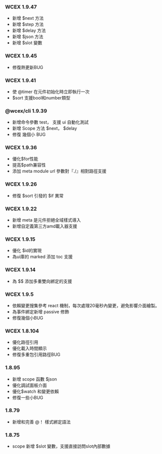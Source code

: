 <!--DESC: {icon:{name:"update",pkg:"mdi",type:"filled"},id:99} -->

### WCEX 1.9.47
- 新增 $next 方法
- 新增 $step 方法
- 新增 $delay 方法
- 新增 $json 方法
- 新增 $slot 變數


### WCEX 1.9.45
- 修復熱更新BUG

### WCEX 1.9.41
- 使 @timer 在元件初始化時立即執行一次
- $sort 支援bool和number類型

### @wcex/cli 1.9.39
- 新增命令參數 test， 支援 ui 自動化測試
- 新增 Scope 方法 $next， $delay
- 修復 幾個小 BUG

### WCEX 1.9.36
- 優化$for性能
- 提高$path兼容性
- 添加 meta module url 參數對『./』相對路徑支援


### WCEX 1.9.26
- 修復 $sort 引發的 $if 異常

### WCEX 1.9.22
- 新增 meta 是元件拒絕全域樣式導入
- 新增自定義第三方amd載入器支援

### WCEX 1.9.15
- 優化 $id的實現
- 為ui庫的 marked 添加 toc 支援 
### WCEX 1.9.14
- 為 $$ 添加多重雙向綁定的支援

### WCEX 1.9.5
- 依賴變更搜集參考 react 機制，每次處理20毫秒內變更，避免影響介面繪製。
- 為事件綁定新增 passive 修飾
- 修復幾個小BUG

### WCEX 1.8.104
- 優化路徑引用
- 優化載入時間顯示
- 修復多重包引用路徑BUG

### 1.8.95
- 新增 scope 函數 $json
- 優化調試面板介面
- 優化$watch 和變更依賴
- 修復一些小BUG

### 1.8.79
- 新增和完善 @！ 樣式綁定語法

### 1.8.75 
- scope 新增 $slot 變數，支援直接訪問slot內部數據 
